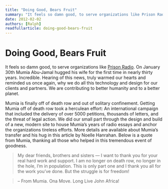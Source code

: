 ```yaml
---
title: "Doing Good, Bears Fruit"
summary: "It feels so damn good, to serve organizations like Prison Radio. On January 30th Mumia Abu-Jamal hugged his wife for the first time in nearly thirty years. Incredible. Hearing of this news, truly warmed our hearts and reminded us once again, why we do all this technology and design for our clients and partners."
date: 2012-02-02
authors: [Ralph]
readfullarticle: doing-good-bears-fruit
---
```


# Doing Good, Bears Fruit

It feels so damn good, to serve organizations like [Prison Radio](http://prisonradio.org/).  On January 30th Mumia Abu-Jamal hugged his wife for the first time in nearly thirty years. Incredible. Hearing of this news, truly warmed our hearts and reminded us once again, why we do all this technology and design for our clients and partners. We are contributing to better humanity and to a better planet.

Mumia is finally off of death row and out of solitary confinement. Getting Mumia off of death row took a herculean effort: An international campaign that included the delivery of over 5000 petitions, thousands of letters, and the threat of legal action. We did our small part through the design and build of a new, modern site to house Mumia’s years of radio essays and anchor the organizations tireless efforts. More details are available about Mumia’s transfer and his hug in this article by Noelle Hanrahan. Below is a quote from Mumia, thanking all those who helped in this tremendous event of goodness.

> My dear friends, brothers and sisters — I want to thank you for your real hard work and support. I am no longer on death row, no longer in the hole, I’m in population. This is only part one and I thank you all for the work you’ve done. But the struggle is for freedom!

> – From Mumia. Ona Move. Long Live John Africa!
